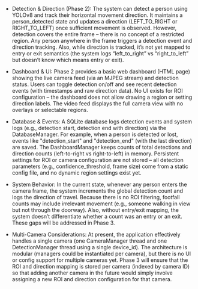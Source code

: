 - Detection & Direction (Phase 2): The system can detect a person using YOLOv8 and track their horizontal movement direction. It maintains a person_detected state and updates a direction (LEFT_TO_RIGHT or RIGHT_TO_LEFT) once sufficient movement is observed. However, detection covers the entire frame – there is no concept of a restricted region. Any person anywhere in the frame triggers a detection event and direction tracking. Also, while direction is tracked, it’s not yet mapped to entry or exit semantics (the system logs “left_to_right” vs “right_to_left” but doesn’t know which means entry or exit).

- Dashboard & UI: Phase 2 provides a basic web dashboard (HTML page) showing the live camera feed (via an MJPEG stream) and detection status. Users can toggle detection on/off and see recent detection events (with timestamps and raw direction data). No UI exists for ROI configuration – the dashboard does not allow drawing a region or setting direction labels. The video feed displays the full camera view with no overlays or selectable regions.

- Database & Events: A SQLite database logs detection events and system logs (e.g., detection start, detection end with direction) via the DatabaseManager. For example, when a person is detected or lost, events like "detection_start" and "detection_end" (with the last direction) are saved. The DashboardManager keeps counts of total detections and direction counts (left-to-right vs right-to-left) in memory. Persistent settings for ROI or camera configuration are not stored – all detection parameters (e.g., confidence_threshold, frame size) come from a static config file, and no dynamic region settings exist yet.

- System Behavior: In the current state, whenever any person enters the camera frame, the system increments the global detection count and logs the direction of travel. Because there is no ROI filtering, footfall counts may include irrelevant movement (e.g., someone walking in view but not through the doorway). Also, without entry/exit mapping, the system doesn’t differentiate whether a count was an entry or an exit. These gaps will be addressed in Phase 3.

- Multi-Camera Considerations: At present, the application effectively handles a single camera (one CameraManager thread and one DetectionManager thread using a single device_id). The architecture is modular (managers could be instantiated per camera), but there is no UI or config support for multiple cameras yet. Phase 3 will ensure that the ROI and direction mapping is stored per camera (indexed by camera ID) so that adding another camera in the future would simply involve assigning a new ROI and direction configuration for that camera.